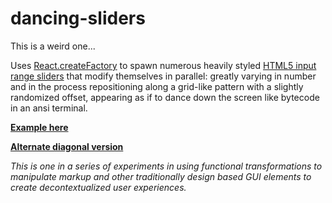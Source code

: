# dancing-sliders
This is a weird one...

Uses [React.createFactory](https://facebook.github.io/react/blog/2014/10/14/introducing-react-elements.html) to spawn numerous heavily styled [HTML5 input range sliders](https://developer.mozilla.org/en-US/docs/Web/HTML/Element/input) that modify themselves in parallel: greatly varying in number and in the process repositioning along a grid-like pattern with a slightly randomized offset, appearing as if to dance down the screen like bytecode in an ansi terminal.

**[Example here](http://sretaeper.ucoz.com/dancing-sliders/index.html)**

**[Alternate diagonal version](http://sretaeper.ucoz.com/dancing-sliders/index_diagonal.html)**

*This is one in a series of experiments in using functional transformations to manipulate markup and other traditionally design based GUI elements to create decontextualized user experiences.*
